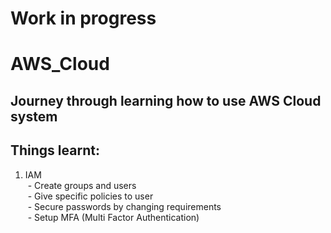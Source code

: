 # Work in progress


# AWS_Cloud
## Journey through learning how to use AWS Cloud system
## Things learnt:
1. IAM <br/>
&nbsp;- Create groups and users <br/>
&nbsp;- Give specific policies to user <br/>
&nbsp;- Secure passwords by changing requirements <br/>
&nbsp;- Setup MFA (Multi Factor Authentication) <br/>
